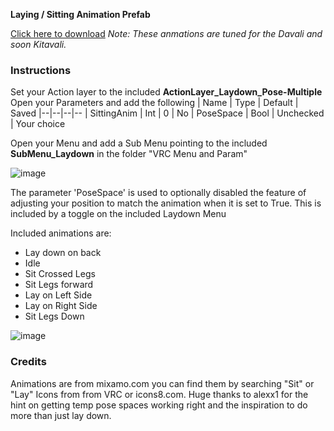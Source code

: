 **Laying / Sitting Animation Prefab**

[Click here to download](https://github.com/Dervali-git/VRC-Tips/raw/main/Reasources/Laydown%20Animation-Action-v4%20-%20Choices%20-%20Nirvash.unitypackage)
_Note: These anmations are tuned for the Davali and soon Kitavali._
### Instructions
Set your Action layer to the included **ActionLayer_Laydown_Pose-Multiple**
Open your Parameters and add the following
| Name | Type | Default | Saved
|--|--|--|--
| SittingAnim | Int | 0 | No
| PoseSpace | Bool | Unchecked | Your choice

Open your Menu and add a Sub Menu pointing to the included **SubMenu_Laydown** in the folder "VRC Menu and Param"

![image](https://user-images.githubusercontent.com/68404726/116765891-454dc500-a9ed-11eb-92ec-f3d5e92ee35a.png)



The parameter 'PoseSpace' is used to optionally disabled the feature of adjusting your position to match the animation when it is set to True. This is included by a toggle on the included Laydown Menu


Included animations are:
 -  Lay down on back
 -  Idle   
 -  Sit Crossed Legs 
 -  Sit Legs forward 
 - Lay on Left Side
 - Lay on Right Side 
  - Sit Legs Down
  
  ![image](https://user-images.githubusercontent.com/68404726/116765040-e9813d00-a9e8-11eb-9149-9ab38c3f9f84.png)


### Credits
Animations are from mixamo.com you can find them by searching "Sit" or "Lay"
Icons from from VRC or icons8.com. Huge thanks to alexx1 for the hint on getting temp pose spaces working right and the inspiration to do more than just lay down.



